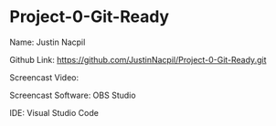 # Project-0-Git-Ready

Name: Justin Nacpil


Github Link: https://github.com/JustinNacpil/Project-0-Git-Ready.git


Screencast Video:


Screencast Software: OBS Studio


IDE: Visual Studio Code
